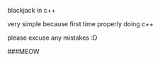 blackjack in c++

very simple because first time properly doing c++

please excuse any mistakes :D

###MEOW
